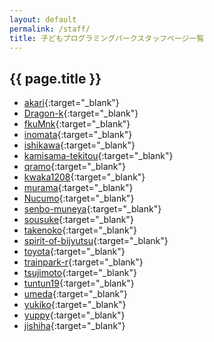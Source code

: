 ```yaml
---
layout: default
permalink: /staff/
title: 子どもプログラミングパークスタッフページ一覧
---
```

## {{ page.title }}
- [akari](https://pgmsaloon4kids.github.io/staff/akari){:target="_blank"}
- [Dragon-k](https://pgmsaloon4kids.github.io/staff/Dragon-k){:target="_blank"}
- [fkuMnk](https://pgmsaloon4kids.github.io/staff/fkuMnk){:target="_blank"}
- [inomata](https://pgmsaloon4kids.github.io/staff/inomata){:target="_blank"}
- [ishikawa](https://pgmsaloon4kids.github.io/staff/ishikawa){:target="_blank"}
- [kamisama-tekitou](https://pgmsaloon4kids.github.io/staff/kamisama-tekitou){:target="_blank"}
- [qramo](https://pgmsaloon4kids.github.io/staff/qramo){:target="_blank"}
- [kwaka1208](https://pgmsaloon4kids.github.io/staff/kwaka1208){:target="_blank"}
- [murama](https://pgmsaloon4kids.github.io/staff/murama){:target="_blank"}
- [Nucumo](https://pgmsaloon4kids.github.io/staff/Nucumo){:target="_blank"}
- [senbo-muneya](https://pgmsaloon4kids.github.io/staff/senbo-muneya){:target="_blank"}
- [sousuke](https://pgmsaloon4kids.github.io/staff/sousuke){:target="_blank"}
- [takenoko](https://pgmsaloon4kids.github.io/staff/takenoko){:target="_blank"}
- [spirit-of-bijyutsu](https://pgmsaloon4kids.github.io/staff/spirit-of-bijyutsu){:target="_blank"}
- [toyota](https://pgmsaloon4kids.github.io/staff/toyota){:target="_blank"}
- [trainpark-r](https://pgmsaloon4kids.github.io/staff/trainpark-r){:target="_blank"}
- [tsujimoto](https://pgmsaloon4kids.github.io/staff/tsujimoto){:target="_blank"}
- [tuntun19](https://pgmsaloon4kids.github.io/staff/tuntun19){:target="_blank"}
- [umeda](https://pgmsaloon4kids.github.io/staff/umeda){:target="_blank"}
- [yukiko](https://pgmsaloon4kids.github.io/staff/yukiko){:target="_blank"}
- [yuppy](https://pgmsaloon4kids.github.io/staff/yuppy){:target="_blank"}
- [jishiha](https://pgmsaloon4kids.github.io/staff/jishiha){:target="_blank"}

